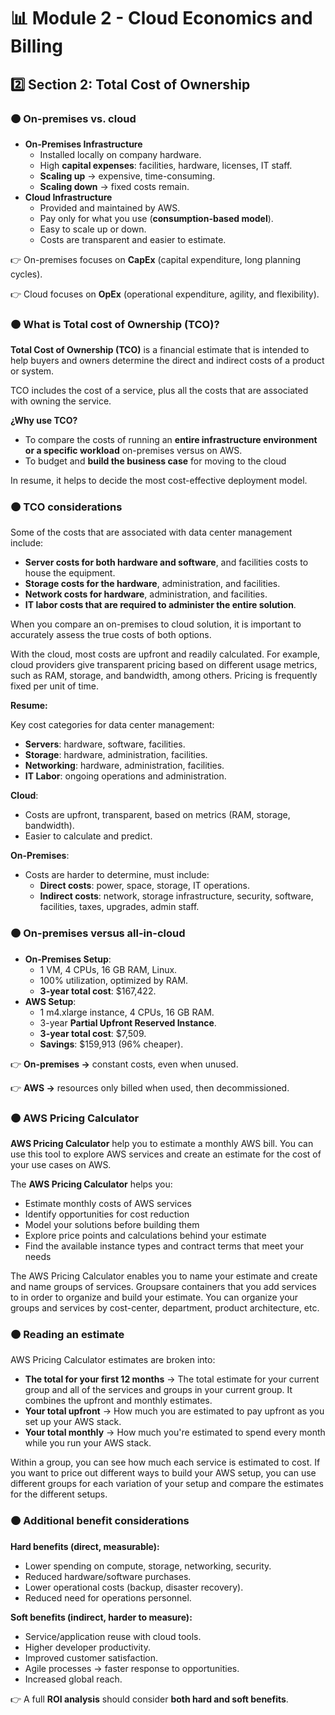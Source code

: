 # 📊 Module 2 - Cloud Economics and Billing

## 2️⃣ Section 2: Total Cost of Ownership

### 🟠 On-premises vs. cloud

- **On-Premises Infrastructure**
    - Installed locally on company hardware.
    - High **capital expenses**: facilities, hardware, licenses, IT staff.
    - **Scaling up** → expensive, time-consuming.
    - **Scaling down** → fixed costs remain.
- **Cloud Infrastructure**
    - Provided and maintained by AWS.
    - Pay only for what you use (**consumption-based model**).
    - Easy to scale up or down.
    - Costs are transparent and easier to estimate.

👉 On-premises focuses on **CapEx** (capital expenditure, long planning cycles).

👉 Cloud focuses on **OpEx** (operational expenditure, agility, and flexibility).

### 🟠 What is Total cost of Ownership (TCO)?

**Total Cost of Ownership (TCO)** is a financial estimate that is intended to help buyers and owners determine the direct and indirect costs of a product or system.

TCO includes the cost of a service, plus all the costs that are associated with owning the service.

**¿Why use TCO?**

- To compare the costs of running an **entire infrastructure environment or a specific workload** on-premises versus on AWS.
- To budget and **build the business case** for moving to the cloud

In resume, it helps to decide the most cost-effective deployment model.

### 🟠 TCO considerations

Some of the costs that are associated with data center management include:

- **Server costs for both hardware and software**, and facilities costs to house the equipment.
- **Storage costs for the hardware**, administration, and facilities.
- **Network costs for hardware**, administration, and facilities.
- **IT labor costs that are required to administer the entire solution**.

When you compare an on-premises to cloud solution, it is important to accurately assess the true costs of both options.

With the cloud, most costs are upfront and readily calculated. For example, cloud providers give transparent pricing based on different usage metrics, such as RAM, storage, and bandwidth, among others. Pricing is frequently fixed per unit of time.

**Resume:**

Key cost categories for data center management:

- **Servers**: hardware, software, facilities.
- **Storage**: hardware, administration, facilities.
- **Networking**: hardware, administration, facilities.
- **IT Labor**: ongoing operations and administration.

**Cloud**:

- Costs are upfront, transparent, based on metrics (RAM, storage, bandwidth).
- Easier to calculate and predict.

**On-Premises**:

- Costs are harder to determine, must include:
    - **Direct costs**: power, space, storage, IT operations.
    - **Indirect costs**: network, storage infrastructure, security, software, facilities, taxes, upgrades, admin staff.

### 🟠 On-premises versus all-in-cloud

- **On-Premises Setup**:
    - 1 VM, 4 CPUs, 16 GB RAM, Linux.
    - 100% utilization, optimized by RAM.
    - **3-year total cost**: $167,422.
- **AWS Setup**:
    - 1 m4.xlarge instance, 4 CPUs, 16 GB RAM.
    - 3-year **Partial Upfront Reserved Instance**.
    - **3-year total cost**: $7,509.
    - **Savings**: $159,913 (96% cheaper).

👉 **On-premises →** constant costs, even when unused.

👉 **AWS →** resources only billed when used, then decommissioned.

### 🟠 AWS Pricing Calculator

**AWS Pricing Calculator** help you to estimate a monthly AWS bill. You can use this tool to explore AWS services and create an estimate for the cost of your use cases on AWS. 

The **AWS Pricing Calculator** helps you:

- Estimate monthly costs of AWS services
- Identify opportunities for cost reduction
- Model your solutions before building them
- Explore price points and calculations behind your estimate
- Find the available instance types and contract terms that meet your needs

The AWS Pricing Calculator enables you to name your estimate and create and name groups of services. Groupsare containers that you add services to in order to organize and build your estimate. You can organize your groups and services by cost-center, department, product architecture, etc.

### 🟠 Reading an estimate

AWS Pricing Calculator estimates are broken into:

- **The total for your first 12 months** → The total estimate for your current group and all of the services and groups in your current group. It combines the upfront and monthly estimates.
- **Your total upfront** → How much you are estimated to pay upfront as you set up your AWS stack.
- **Your total monthly** → How much you're estimated to spend every month while you run your AWS stack.

Within a group, you can see how much each service is estimated to cost. If you want to price out different ways to build your AWS setup, you can use different groups for each variation of your setup and compare the estimates for the different setups. 

### 🟠 Additional benefit considerations

**Hard benefits (direct, measurable):**

- Lower spending on compute, storage, networking, security.
- Reduced hardware/software purchases.
- Lower operational costs (backup, disaster recovery).
- Reduced need for operations personnel.

**Soft benefits (indirect, harder to measure):**

- Service/application reuse with cloud tools.
- Higher developer productivity.
- Improved customer satisfaction.
- Agile processes → faster response to opportunities.
- Increased global reach.

👉 A full **ROI analysis** should consider **both hard and soft benefits**.
